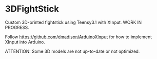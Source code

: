 # 3DFightStick
Custom 3D-printed fightstick using Teensy3.1 with XInput. WORK IN PROGRESS.

Follow https://github.com/dmadison/ArduinoXInput for how to implement XInput into Arduino.

ATTENTION: Some 3D models are not up-to-date or not optimized.
